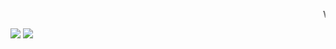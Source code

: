 <marquee>Welcome to the world of HTML! This text will scroll from right to left.</marquee>


<img src="https://github.com/Divyanshu-85/Divyanshu-85/blob/main/Navy%20Blue%20Geometric%20Technology%20LinkedIn%20Banner.png">




<img src="https://github.com/Divyanshu-85/Divyanshu-85/blob/main/1000179512-removebg-preview.png">
